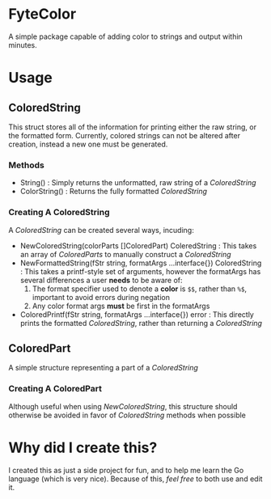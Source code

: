 # FyteColor
A simple package capable of adding color to strings and output within minutes.

# Usage
## ColoredString
This struct stores all of the information for printing either the raw string, or the formatted form. Currently, colored strings can not be altered after creation, instead a new one must be generated.
### Methods
  * String() : Simply returns the unformatted, raw string of a _ColoredString_
  * ColorString() : Returns the fully formatted _ColoredString_

### Creating A ColoredString
A _ColoredString_ can be created several ways, incuding:
  * NewColoredString(colorParts []ColoredPart) ColeredString : This takes an array of _ColoredParts_ to manually construct a _ColoredString_
  * NewFormattedString(fStr string, formatArgs ...interface{}) ColoredString : This takes a printf-style set of arguments, however the formatArgs has several differences a user __needs__ to be aware of:
    1. The format specifier used to denote a __color__ is `$$`, rather than `%$`, important to avoid errors during negation
    2. Any color format args __must__ be first in the formatArgs
  * ColoredPrintf(fStr string, formatArgs ...interface{}) error : This directly prints the formatted _ColoredString_, rather than returning a _ColoredString_

## ColoredPart
A simple structure representing a part of a _ColoredString_
### Creating A ColoredPart
Although useful when using _NewColoredString_, this structure should otherwise be avoided in favor of _ColoredString_ methods when possible

# Why did I create this?
I created this as just a side project for fun, and to help me learn the Go language (which is very nice). Because of this, _feel free_ to both use and edit it.

